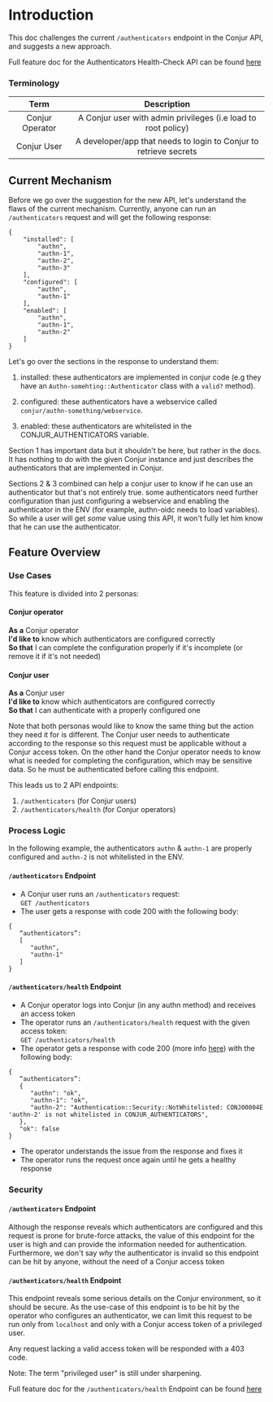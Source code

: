 # Introduction

This doc challenges the current `/authenticators` endpoint in the Conjur API, and
suggests a new approach.

Full feature doc for the Authenticators Health-Check API can be found [here](authenticators_health_api.md)

### Terminology

|     **Term**    |                       **Description**                             |
|:---------------:|:-----------------------------------------------------------------:|
| Conjur Operator | A Conjur user with admin privileges (i.e load to root policy)     |
| Conjur User     | A developer/app that needs to login to Conjur to retrieve secrets |

## Current Mechanism

Before we go over the suggestion for the new API, let's understand the flaws of
the current mechanism. Currently, anyone can run an `/authenticators` request 
and will get the following response:
```
{
    "installed": [
        "authn",
        "authn-1",
        "authn-2",
        "authn-3"
    ],
    "configured": [
        "authn",
        "authn-1"
    ],
    "enabled": [
        "authn",
        "authn-1",
        "authn-2"
    ]
}
```

Let's go over the sections in the response to understand them:

1. installed: these authenticators are implemented in conjur code 
(e.g they have an `Authn-somehting::Authenticator` class with a `valid?` method).

2. configured: these authenticators have a webservice called 
`conjur/authn-something/webservice`.

3. enabled: these authenticators are whitelisted in the CONJUR_AUTHENTICATORS variable.

Section 1 has important data but it shouldn't be here, but rather in the docs. It has
nothing to do with the given Conjur instance and just describes the authenticators that
are implemented in Conjur.

Sections 2 & 3 combined can help a conjur user to know if he can use an authenticator
but that's not entirely true. some authenticators need further configuration than 
just configuring a webservice and enabling the authenticator in the ENV (for example, 
authn-oidc needs to load variables). So while a user will get _some_ value using this API, 
it won't fully let him know that he can use the authenticator.

## Feature Overview 

### Use Cases

This feature is divided into 2 personas:

#### Conjur operator

**As a** Conjur operator\
**I'd like to** know which authenticators are configured correctly\
**So that** I can complete the configuration properly if it's incomplete (or remove
it if it's not needed)

#### Conjur user

**As a** Conjur user\
**I'd like to** know which authenticators are configured correctly\
**So that** I can authenticate with a properly configured one

Note that both personas would like to know the same thing but the action they need
it for is different. The Conjur user needs to authenticate according to the response
so this request must be applicable without a Conjur access token. On the other hand 
the Conjur operator needs to know what is needed for completing the configuration,
which may be sensitive data. So he must be authenticated before calling this endpoint.

This leads us to 2 API endpoints:

1. `/authenticators` (for Conjur users)
2. `/authenticators/health` (for Conjur operators)

### Process Logic

In the following example, the authenticators `authn` & `authn-1` are properly configured
and `authn-2` is not whitelisted in the ENV.

#### `/authenticators` Endpoint

- A Conjur user runs an `/authenticators` request:\
`GET /authenticators`
- The user gets a response with code 200 with the following body:
```
{
   “authenticators”:
   [
      "authn",
      "authn-1"
   ]
}
```

#### `/authenticators/health` Endpoint

- A Conjur operator logs into Conjur (in any authn method) and receives an access token
- The operator runs an `/authenticators/health` request with the given access token:\
`GET /authenticators/health`
- The operator gets a response with code 200 (more info [here](authenticators_health_api.md#response-code-for-unhealthy-authenticators)) with the following body:
```
{
   “authenticators”:
   {
      "authn": "ok",
      "authn-1": "ok",
      "authn-2": "Authentication::Security::NotWhitelisted: CONJ00004E 'authn-2' is not whitelisted in CONJUR_AUTHENTICATORS", 
   },
   "ok": false
}
```
- The operator understands the issue from the response and fixes it
- The operator runs the request once again until he gets a healthy response

### Security

#### `/authenticators` Endpoint

Although the response reveals which authenticators are configured and this request is prone
for brute-force attacks, the value of this endpoint for the user is high and can
provide the information needed for authentication. Furthermore, we don't say _why_
the authenticator is invalid so this endpoint can be hit by anyone,
without the need of a Conjur access token

#### `/authenticators/health` Endpoint

This endpoint reveals some serious details on the Conjur environment, so it should be 
secure. As the use-case of this endpoint is to be hit by the operator who configures an
authenticator, we can limit this request to be run only from `localhost` and only
with a Conjur access token of a privileged user.

Any request lacking a valid access token will be responded with a 403 code.

Note: The term "privileged user" is still under sharpening.

Full feature doc for the `/authenticators/health` Endpoint can be found [here](authenticators_health_api.md)